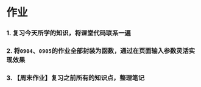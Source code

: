 # 作业

### 1. 复习今天所学的知识，将课堂代码联系一遍

### 2. 将`0904`、`0905`的作业全部封装为函数，通过在页面输入参数灵活实现效果

### 3. 【周末作业】复习之前所有的知识点，整理笔记

